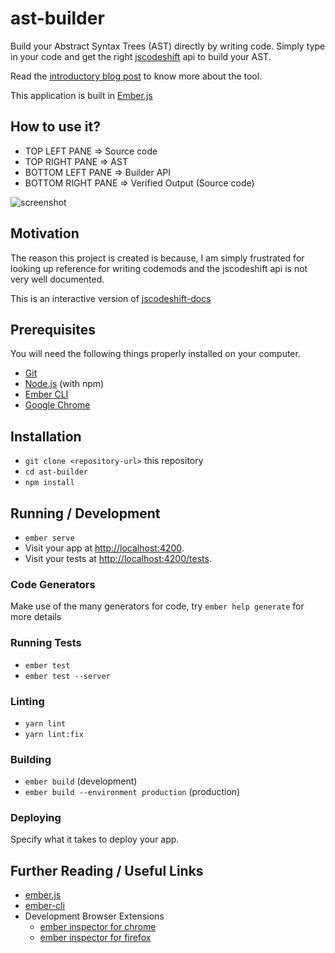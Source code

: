 # ast-builder

Build your Abstract Syntax Trees (AST) directly by writing code.
Simply type in your code and get the right [jscodeshift](https://github.com/facebook/jscodeshift) api to build your AST.

Read the [introductory blog post](http://hangaroundtheweb.com/2019/12/ast-builder-building-ast-nodes-from-code/) to know more about the tool.

This application is built in [Ember.js](https://emberjs.com/)


## How to use it?
* TOP LEFT PANE => Source code
* TOP RIGHT PANE => AST
* BOTTOM LEFT PANE => Builder API
* BOTTOM RIGHT PANE => Verified Output (Source code)

![screenshot](https://github.com/rajasegar/ast-builder/blob/master/public/screenshot.png)


## Motivation
The reason this project is created is because, I am simply frustrated for looking up reference for writing codemods and the jscodeshift api is not very well documented.

This is an interactive version of [jscodeshift-docs](https://github.com/rajasegar/jscodeshift-docs)

## Prerequisites

You will need the following things properly installed on your computer.

* [Git](https://git-scm.com/)
* [Node.js](https://nodejs.org/) (with npm)
* [Ember CLI](https://ember-cli.com/)
* [Google Chrome](https://google.com/chrome/)

## Installation

* `git clone <repository-url>` this repository
* `cd ast-builder`
* `npm install`

## Running / Development

* `ember serve`
* Visit your app at [http://localhost:4200](http://localhost:4200).
* Visit your tests at [http://localhost:4200/tests](http://localhost:4200/tests).

### Code Generators

Make use of the many generators for code, try `ember help generate` for more details

### Running Tests

* `ember test`
* `ember test --server`

### Linting

* `yarn lint`
* `yarn lint:fix`

### Building

* `ember build` (development)
* `ember build --environment production` (production)

### Deploying

Specify what it takes to deploy your app.

## Further Reading / Useful Links

* [ember.js](https://emberjs.com/)
* [ember-cli](https://ember-cli.com/)
* Development Browser Extensions
  * [ember inspector for chrome](https://chrome.google.com/webstore/detail/ember-inspector/bmdblncegkenkacieihfhpjfppoconhi)
  * [ember inspector for firefox](https://addons.mozilla.org/en-US/firefox/addon/ember-inspector/)
